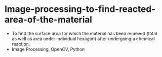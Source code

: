 # Image-processing-to-find-reacted-area-of-the-material
- To find the surface area for which the material has been removed (total as well as area under individual hexagon) after undergoing a chemical reaction.
- Image Processing, OpenCV, Python

